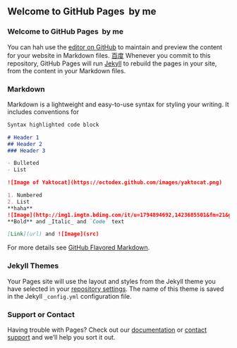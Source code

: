 ## Welcome to GitHub Pages  by me
### Welcome to GitHub Pages  by me
You can hah use the [editor on GitHub](https://github.com/piaoapiao/PagesTest/edit/master/index.md) to maintain and preview the content for your website in Markdown files.
[百度](https://www.baidu.com)
Whenever you commit to this repository, GitHub Pages will run [Jekyll](https://jekyllrb.com/) to rebuild the pages in your site, from the content in your Markdown files.

### Markdown

Markdown is a lightweight and easy-to-use syntax for styling your writing. It includes conventions for

```markdown
Syntax highlighted code block

# Header 1
## Header 2
### Header 3

- Bulleted
- List

![Image of Yaktocat](https://octodex.github.com/images/yaktocat.png)

1. Numbered
2. List
**haha**
![Image](http://img1.imgtn.bdimg.com/it/u=1794894692,1423685501&fm=21&gp=0.jpg)
**Bold** and _Italic_ and `Code` text

[Link](url) and ![Image](src)
```

For more details see [GitHub Flavored Markdown](https://guides.github.com/features/mastering-markdown/).

### Jekyll Themes

Your Pages site will use the layout and styles from the Jekyll theme you have selected in your [repository settings](https://github.com/piaoapiao/PagesTest/settings). The name of this theme is saved in the Jekyll `_config.yml` configuration file.

### Support or Contact

Having trouble with Pages? Check out our [documentation](https://help.github.com/categories/github-pages-basics/) or [contact support](https://github.com/contact) and we’ll help you sort it out.
